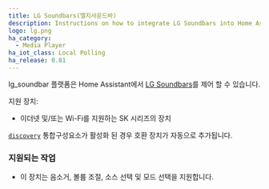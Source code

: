 ```yaml
---
title: LG Soundbars(엘지사운드바)
description: Instructions on how to integrate LG Soundbars into Home Assistant.
logo: lg.png
ha_category:
  - Media Player
ha_iot_class: Local Polling
ha_release: 0.81
---
```


lg_soundbar 플랫폼은 Home Assistant에서 [LG Soundbars](https://www.lg.com/us/sound-bars)를 제어 할 수 있습니다.

지원 장치:

- 이더넷 및/또는 Wi-Fi를 지원하는 SK 시리즈의 장치

[`discovery`](/integrations/discovery/) 통합구성요소가 활성화 된 경우 호환 장치가 자동으로 추가됩니다.

### 지원되는 작업

- 이 장치는 음소거, 볼륨 조절, 소스 선택 및 모드 선택을 지원합니다.
